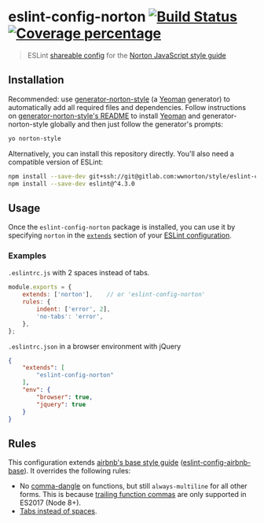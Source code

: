 # eslint-config-norton [![Build Status][gitlab-ci-image]][gitlab-ci-url] [![Coverage percentage][gitlab-coverage-image]][gitlab-coverage-url]
> ESLint [shareable config](http://eslint.org/docs/developer-guide/shareable-configs.html) for the [Norton JavaScript style guide](https://gitlab.com/wwnorton/style)


## Installation
Recommended: use [generator-norton-style](https://gitlab.com/wwnorton/style/generator-norton-style) (a [Yeoman](http://yeoman.io/) generator) to automatically add all required files and dependencies. Follow instructions on [generator-norton-style's README](https://gitlab.com/wwnorton/style/generator-norton-style/blob/master/README.md) to install [Yeoman](http://yeoman.io/) and generator-norton-style globally and then just follow the generator's prompts:

```bash
yo norton-style
```

Alternatively, you can install this repository directly. You'll also need a compatible version of ESLint:
```bash
npm install --save-dev git+ssh://git@gitlab.com:wwnorton/style/eslint-config-norton.git#v1.1.3
npm install --save-dev eslint@^4.3.0
```


## Usage
Once the `eslint-config-norton` package is installed, you can use it by specifying `norton` in the [`extends`](http://eslint.org/docs/user-guide/configuring#extending-configuration-files) section of your [ESLint configuration](http://eslint.org/docs/user-guide/configuring).

### Examples
`.eslintrc.js` with 2 spaces instead of tabs.
```js
module.exports = {
	extends: ['norton'],	// or 'eslint-config-norton'
	rules: {
		indent: ['error', 2],
		'no-tabs': 'error',
	},
};
```

`.eslintrc.json` in a browser environment with jQuery
```json
{
    "extends": [
        "eslint-config-norton"
    ],
    "env": {
        "browser": true,
        "jquery": true
    }
}
```


## Rules
This configuration extends [airbnb's base style guide](https://github.com/airbnb/javascript) ([eslint-config-airbnb-base](https://github.com/airbnb/javascript/tree/master/packages/eslint-config-airbnb-base)). It overrides the following rules:

* No [comma-dangle](http://eslint.org/docs/rules/comma-dangle) on functions, but still `always-multiline` for all other forms. This is because [trailing function commas](https://github.com/tc39/proposal-trailing-function-commas) are only supported in ES2017 (Node 8+).
* [Tabs instead of spaces](https://gitlab.com/wwnorton/style/guide/issues/1).


[gitlab-ci-image]: https://gitlab.com/wwnorton/style/eslint-config-norton/badges/master/build.svg
[gitlab-ci-url]: https://gitlab.com/wwnorton/style/eslint-config-norton/commits/master
[gitlab-coverage-image]: https://gitlab.com/wwnorton/style/eslint-config-norton/badges/master/coverage.svg
[gitlab-coverage-url]: https://gitlab.com/wwnorton/style/eslint-config-norton/pipelines
